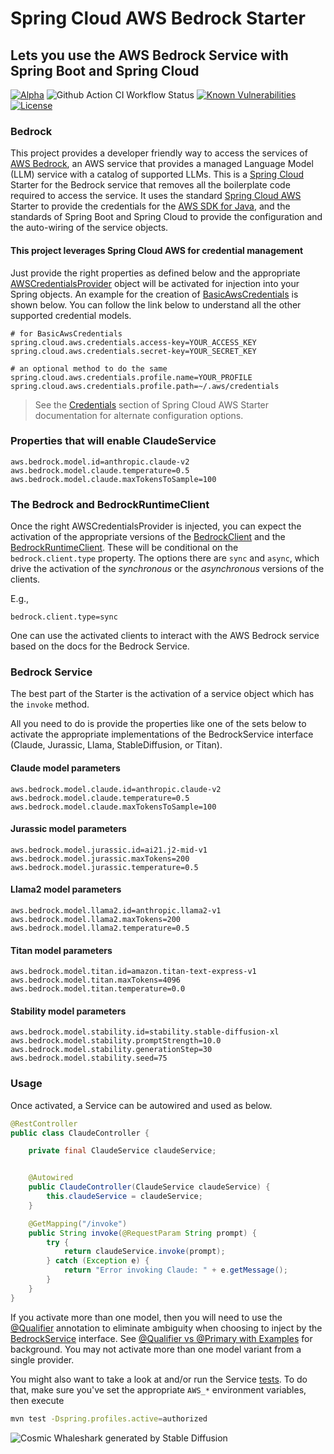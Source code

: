 # Spring Cloud AWS Bedrock Starter
## Lets you use the AWS Bedrock Service with Spring Boot and Spring Cloud

[![Alpha](https://img.shields.io/badge/Release-Alpha-darkred)](https://img.shields.io/badge/Release-Alpha-darkred) ![Github Action CI Workflow Status](https://github.com/clue2solve/aws-bedrock-springtboot-starter/actions/workflows/ci.yml/badge.svg) [![Known Vulnerabilities](https://snyk.io/test/github/clue2solve/aws-bedrock-springtboot-starter/badge.svg?style=plastic)](https://snyk.io/test/github/clue2solve/aws-bedrock-springtboot-starter) [![License](https://img.shields.io/badge/License-Apache%202.0-blue.svg)](https://opensource.org/licenses/Apache-2.0)

### Bedrock 
This project provides a developer friendly way to access the services of [AWS Bedrock](https://aws.amazon.com/bedrock/), an AWS service that provides a managed Language Model (LLM) service with a catalog of supported LLMs.
This is a [Spring Cloud](https://spring.io/projects/spring-cloud) Starter for the Bedrock service that removes all the boilerplate code required to access the service. It uses the standard [Spring Cloud AWS](https://docs.awspring.io/spring-cloud-aws/docs/3.0.3/reference/html/index.html) Starter to provide the credentials for the [AWS SDK for Java](https://aws.amazon.com/sdk-for-java/), and the standards of Spring Boot and Spring Cloud to provide the configuration and the auto-wiring of the service objects.

#### This project leverages Spring Cloud AWS for credential management 

Just provide the right properties as defined below and the appropriate [AWSCredentialsProvider](https://docs.aws.amazon.com/AWSJavaSDK/latest/javadoc/com/amazonaws/auth/AWSCredentialsProvider.html) object will be activated for injection into your Spring objects. An example for the creation of [BasicAwsCredentials](https://docs.aws.amazon.com/AWSJavaSDK/latest/javadoc/com/amazonaws/auth/BasicAWSCredentials.html) is shown below. You can follow the link below to understand all the other supported credential models. 

```properties
# for BasicAwsCredentials
spring.cloud.aws.credentials.access-key=YOUR_ACCESS_KEY
spring.cloud.aws.credentials.secret-key=YOUR_SECRET_KEY

# an optional method to do the same
spring.cloud.aws.credentials.profile.name=YOUR_PROFILE
spring.cloud.aws.credentials.profile.path=~/.aws/credentials
```
> See the [Credentials](https://docs.awspring.io/spring-cloud-aws/docs/3.0.3/reference/html/index.html#credentials) section of Spring Cloud AWS Starter documentation for alternate configuration options.

### Properties that will enable ClaudeService

```properties
aws.bedrock.model.id=anthropic.claude-v2
aws.bedrock.model.claude.temperature=0.5
aws.bedrock.model.claude.maxTokensToSample=100
```

### The Bedrock and BedrockRuntimeClient

Once the right AWSCredentialsProvider is injected, you can expect the activation of the appropriate versions of the [BedrockClient](https://sdk.amazonaws.com/java/api/latest/software/amazon/awssdk/services/bedrock/BedrockClient.html) and the [BedrockRuntimeClient](https://sdk.amazonaws.com/java/api/latest/software/amazon/awssdk/services/bedrockruntime/BedrockRuntimeClient.html). These will be conditional on the `bedrock.client.type` property. The options there are `sync` and `async`, which drive the activation of the _synchronous_ or the _asynchronous_ versions of the clients. 

E.g.,

```property
bedrock.client.type=sync
```

One can use the activated clients to interact with the AWS Bedrock service based on the docs for the Bedrock Service. 

### Bedrock Service

The best part of the Starter is the activation of a service object which has the `invoke` method.

All you need to do is provide the properties like one of the sets below to activate the appropriate implementations of the BedrockService interface (Claude, Jurassic, Llama, StableDiffusion, or Titan).

#### Claude model parameters

```properties
aws.bedrock.model.claude.id=anthropic.claude-v2
aws.bedrock.model.claude.temperature=0.5
aws.bedrock.model.claude.maxTokensToSample=100
```

#### Jurassic model parameters

```properties 
aws.bedrock.model.jurassic.id=ai21.j2-mid-v1
aws.bedrock.model.jurassic.maxTokens=200
aws.bedrock.model.jurassic.temperature=0.5
```

#### Llama2 model parameters

```properties
aws.bedrock.model.llama2.id=anthropic.llama2-v1
aws.bedrock.model.llama2.maxTokens=200
aws.bedrock.model.llama2.temperature=0.5
```

#### Titan model parameters

```properties
aws.bedrock.model.titan.id=amazon.titan-text-express-v1
aws.bedrock.model.titan.maxTokens=4096
aws.bedrock.model.titan.temperature=0.0
```

#### Stability model parameters

```properties
aws.bedrock.model.stability.id=stability.stable-diffusion-xl
aws.bedrock.model.stability.promptStrength=10.0
aws.bedrock.model.stability.generationStep=30
aws.bedrock.model.stability.seed=75
```

### Usage

Once activated, a Service can be autowired and used as below.

```java
@RestController
public class ClaudeController {

    private final ClaudeService claudeService;


    @Autowired
    public ClaudeController(ClaudeService claudeService) {
        this.claudeService = claudeService;
    }

    @GetMapping("/invoke")
    public String invoke(@RequestParam String prompt) {
        try {
            return claudeService.invoke(prompt);
        } catch (Exception e) {
            return "Error invoking Claude: " + e.getMessage();
        }
    }
}
```

If you activate more than one model, then you will need to use the [@Qualifier](https://docs.spring.io/spring-framework/docs/current/javadoc-api/org/springframework/beans/factory/annotation/Qualifier.html) annotation to eliminate ambiguity when choosing to inject by the [BedrockService](src/main/java/io/clue2solve/aws/bedrock/springboot/starter/service/BedrockService.java) interface. See [@Qualifier vs @Primary with Examples](https://javainfinite.com/spring-boot/qualifier-vs-primary-with-examples/) for background.
You may not activate more than one model variant from a single provider.

You might also want to take a look at and/or run the Service [tests](src/test/java/io/clue2solve/aws/bedrock/springboot/starter/service/impl).  To do that, make sure you've set the appropriate `AWS_*` environment variables, then execute

```bash
mvn test -Dspring.profiles.active=authorized
```

![Cosmic Whaleshark generated by Stable Diffusion](assets/cosmic-whale-shark.png)